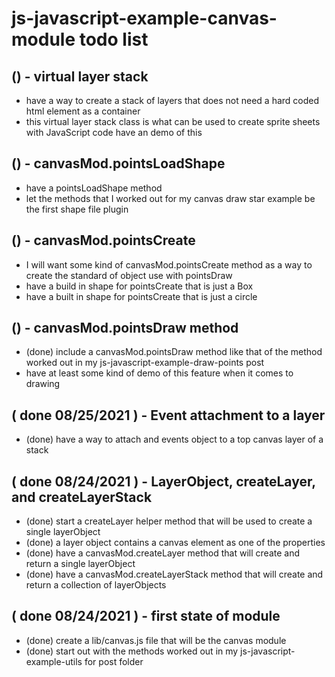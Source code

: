 # js-javascript-example-canvas-module todo list

## () - virtual layer stack
* have a way to create a stack of layers that does not need a hard coded html element as a container
* this virtual layer stack class is what can be used to create sprite sheets with JavaScript code have an demo of this

## () - canvasMod.pointsLoadShape
* have a pointsLoadShape method
* let the methods that I worked out for my canvas draw star example be the first shape file plugin

## () - canvasMod.pointsCreate
* I will want some kind of canvasMod.pointsCreate method as a way to create the standard of object use with pointsDraw
* have a build in shape for pointsCreate that is just a Box
* have a built in shape for pointsCreate that is just a circle

## () - canvasMod.pointsDraw method
* (done) include a canvasMod.pointsDraw method like that of the method worked out in my js-javascript-example-draw-points post
* have at least some kind of demo of this feature when it comes to drawing

## ( done 08/25/2021 ) - Event attachment to a layer
* (done) have a way to attach and events object to a top canvas layer of a stack

## ( done 08/24/2021 ) - LayerObject, createLayer, and createLayerStack
* (done) start a createLayer helper method that will be used to create a single layerObject
* (done) a layer object contains a canvas element as one of the properties
* (done) have a canvasMod.createLayer method that will create and return a single layerObject
* (done) have a canvasMod.createLayerStack method that will create and return a collection of layerObjects

## ( done 08/24/2021 ) - first state of module
* (done) create a lib/canvas.js file that will be the canvas module
* (done) start out with the methods worked out in my js-javascript-example-utils for post folder
